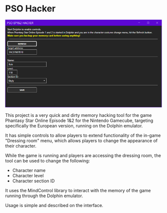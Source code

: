 ﻿# PSO Hacker

![Preview](./preview.png)

This project is a very quick and dirty memory hacking tool for the game Phantasy Star Online Episode 1&2 for the Nintendo Gamecube, targeting specifically the European version, running on the Dolphin emulator.

It has simple controls to allow players to extend functionality of the in-game "Dressing room" menu, which allows players to change the appearance of their character.

While the game is running and players are accessing the dressing room, the tool can be used to change the following:
- Character name
- Character level
- Character section ID

It uses the MindControl library to interact with the memory of the game running through the Dolphin emulator.

Usage is simple and described on the interface.
